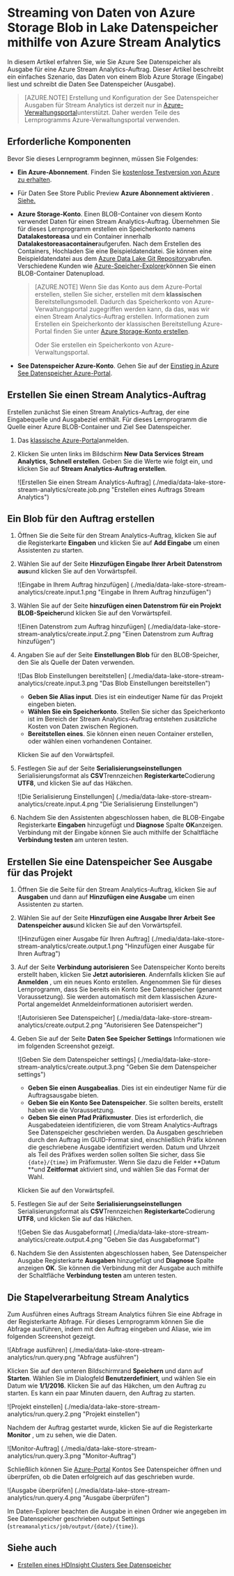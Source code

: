 <properties
   pageTitle="Eingangsdaten aus Stream Analytics in Lake Datenspeicher | Azure"
   description="Verwenden von Azure Stream Analytics Daten in Azure See Datenspeicher"
   services="data-lake-store,stream-analytics" 
   documentationCenter=""
   authors="nitinme"
   manager="jhubbard"
   editor="cgronlun"/>

<tags
   ms.service="data-lake-store"
   ms.devlang="na"
   ms.topic="article"
   ms.tgt_pltfrm="na"
   ms.workload="big-data"
   ms.date="07/07/2016"
   ms.author="nitinme"/>

# <a name="stream-data-from-azure-storage-blob-into-data-lake-store-using-azure-stream-analytics"></a>Streaming von Daten von Azure Storage Blob in Lake Datenspeicher mithilfe von Azure Stream Analytics

In diesem Artikel erfahren Sie, wie Sie Azure See Datenspeicher als Ausgabe für eine Azure Stream Analytics-Auftrag. Dieser Artikel beschreibt ein einfaches Szenario, das Daten von einem Blob Azure Storage (Eingabe) liest und schreibt die Daten See Datenspeicher (Ausgabe).

>[AZURE.NOTE] Erstellung und Konfiguration der See Datenspeicher Ausgaben für Stream Analytics ist derzeit nur in [Azure-Verwaltungsportal](https://manage.windowsazure.com)unterstützt. Daher werden Teile des Lernprogramms Azure-Verwaltungsportal verwenden.

## <a name="prerequisites"></a>Erforderliche Komponenten

Bevor Sie dieses Lernprogramm beginnen, müssen Sie Folgendes:

- **Ein Azure-Abonnement**. Finden Sie [kostenlose Testversion von Azure zu erhalten](https://azure.microsoft.com/pricing/free-trial/).

- Für Daten See Store Public Preview **Azure Abonnement aktivieren** . [Siehe.](data-lake-store-get-started-portal.md#signup)

- **Azure Storage-Konto**. Einen BLOB-Container von diesem Konto verwendet Daten für einen Stream Analytics-Auftrag. Übernehmen Sie für dieses Lernprogramm erstellen ein Speicherkonto namens **Datalakestoreasa** und ein Container innerhalb **Datalakestoreasacontainer**aufgerufen. Nach dem Erstellen des Containers, Hochladen Sie eine Beispieldatendatei. Sie können eine Beispieldatendatei aus dem [Azure Data Lake Git Repository](https://github.com/Azure/usql/tree/master/Examples/Samples/Data/AmbulanceData/Drivers.txt)abrufen. Verschiedene Kunden wie [Azure-Speicher-Explorer](http://storageexplorer.com/)können Sie einen BLOB-Container Datenupload.

    >[AZURE.NOTE] Wenn Sie das Konto aus dem Azure-Portal erstellen, stellen Sie sicher, erstellen mit dem **klassischen** Bereitstellungsmodell. Dadurch das Speicherkonto von Azure-Verwaltungsportal zugegriffen werden kann, da das, was wir einen Stream Analytics-Auftrag erstellen. Informationen zum Erstellen ein Speicherkonto der klassischen Bereitstellung Azure-Portal finden Sie unter [Azure Storage-Konto erstellen](../storage/storage-create-storage-account/#create-a-storage-account).
    >
    > Oder Sie erstellen ein Speicherkonto von Azure-Verwaltungsportal.

- **See Datenspeicher Azure-Konto**. Gehen Sie auf der [Einstieg in Azure See Datenspeicher Azure-Portal](data-lake-store-get-started-portal.md).  


## <a name="create-a-stream-analytics-job"></a>Erstellen Sie einen Stream Analytics-Auftrag

Erstellen zunächst Sie einen Stream Analytics-Auftrag, der eine Eingabequelle und Ausgabeziel enthält. Für dieses Lernprogramm die Quelle einer Azure BLOB-Container und Ziel See Datenspeicher.

1. Das [klassische Azure-Portal](https://manage.windowsazure.com)anmelden.

2. Klicken Sie unten links im Bildschirm **New** **Data Services** **Stream Analytics**, **Schnell erstellen**. Geben Sie die Werte wie folgt ein, und klicken Sie auf **Stream Analytics-Auftrag erstellen**.

    ![Erstellen Sie einen Stream Analytics-Auftrag] (./media/data-lake-store-stream-analytics/create.job.png "Erstellen eines Auftrags Stream Analytics")

## <a name="create-a-blob-input-for-the-job"></a>Ein Blob für den Auftrag erstellen

1. Öffnen Sie die Seite für den Stream Analytics-Auftrag, klicken Sie auf die Registerkarte **Eingaben** und klicken Sie auf **Add Eingabe** um einen Assistenten zu starten.

2. Wählen Sie auf der Seite **Hinzufügen Eingabe Ihrer Arbeit** **Datenstrom aus**und klicken Sie auf den Vorwärtspfeil.

    ![Eingabe in Ihrem Auftrag hinzufügen] (./media/data-lake-store-stream-analytics/create.input.1.png "Eingabe in Ihrem Auftrag hinzufügen")

3. Wählen Sie auf der Seite **hinzufügen einen Datenstrom für ein Projekt** **BLOB-Speicher**und klicken Sie auf den Vorwärtspfeil.

    ![Einen Datenstrom zum Auftrag hinzufügen] (./media/data-lake-store-stream-analytics/create.input.2.png "Einen Datenstrom zum Auftrag hinzufügen")

4. Angaben Sie auf der Seite **Einstellungen Blob** für den BLOB-Speicher, den Sie als Quelle der Daten verwenden.

    ![Das Blob Einstellungen bereitstellen] (./media/data-lake-store-stream-analytics/create.input.3.png "Das Blob Einstellungen bereitstellen")

    * **Geben Sie Alias input**. Dies ist ein eindeutiger Name für das Projekt eingeben bieten.
    * **Wählen Sie ein Speicherkonto**. Stellen Sie sicher das Speicherkonto ist im Bereich der Stream Analytics-Auftrag entstehen zusätzliche Kosten von Daten zwischen Regionen.
    * **Bereitstellen eines**. Sie können einen neuen Container erstellen, oder wählen einen vorhandenen Container.

    Klicken Sie auf den Vorwärtspfeil.

5. Festlegen Sie auf der Seite **Serialisierungseinstellungen** Serialisierungsformat als **CSV**Trennzeichen **Registerkarte**Codierung **UTF8**, und klicken Sie auf das Häkchen.

    ![Die Serialisierung Einstellungen] (./media/data-lake-store-stream-analytics/create.input.4.png "Die Serialisierung Einstellungen")

6. Nachdem Sie den Assistenten abgeschlossen haben, die BLOB-Eingabe Registerkarte **Eingaben** hinzugefügt und **Diagnose** Spalte **OK**anzeigen. Verbindung mit der Eingabe können Sie auch mithilfe der Schaltfläche **Verbindung testen** am unteren testen.

## <a name="create-a-data-lake-store-output-for-the-job"></a>Erstellen Sie eine Datenspeicher See Ausgabe für das Projekt

1. Öffnen Sie die Seite für den Stream Analytics-Auftrag, klicken Sie auf **Ausgaben** und dann auf **Hinzufügen eine Ausgabe** um einen Assistenten zu starten.

2. Wählen Sie auf der Seite **Hinzufügen eine Ausgabe Ihrer Arbeit** **See Datenspeicher aus**und klicken Sie auf den Vorwärtspfeil.

    ![Hinzufügen einer Ausgabe für Ihren Auftrag] (./media/data-lake-store-stream-analytics/create.output.1.png "Hinzufügen einer Ausgabe für Ihren Auftrag")

3. Auf der Seite **Verbindung autorisieren** See Datenspeicher Konto bereits erstellt haben, klicken Sie **Jetzt autorisieren**. Andernfalls klicken Sie auf **Anmelden** , um ein neues Konto erstellen. Angenommen Sie für dieses Lernprogramm, dass Sie bereits ein Konto See Datenspeicher (genannt Voraussetzung). Sie werden automatisch mit dem klassischen Azure-Portal angemeldet Anmeldeinformationen autorisiert werden.

    ![Autorisieren See Datenspeicher] (./media/data-lake-store-stream-analytics/create.output.2.png "Autorisieren See Datenspeicher")

4. Geben Sie auf der Seite **Daten See Speicher Settings** Informationen wie im folgenden Screenshot gezeigt.

    ![Geben Sie dem Datenspeicher settings] (./media/data-lake-store-stream-analytics/create.output.3.png "Geben Sie dem Datenspeicher settings")

    * **Geben Sie einen Ausgabealias**. Dies ist ein eindeutiger Name für die Auftragsausgabe bieten.
    * **Geben Sie ein Konto See Datenspeicher**. Sie sollten bereits, erstellt haben wie die Voraussetzung.
    * **Geben Sie einen Pfad Präfixmuster**. Dies ist erforderlich, die Ausgabedateien identifizieren, die vom Stream Analytics-Auftrags See Datenspeicher geschrieben werden. Da Ausgaben geschrieben durch den Auftrag im GUID-Format sind, einschließlich Präfix können die geschriebene Ausgabe identifiziert werden. Datum und Uhrzeit als Teil des Präfixes werden sollen sollten Sie sicher, dass Sie `{date}/{time}` im Präfixmuster. Wenn Sie dazu die Felder **Datum **und **Zeitformat** aktiviert sind, und wählen Sie das Format der Wahl.

    Klicken Sie auf den Vorwärtspfeil.

5. Festlegen Sie auf der Seite **Serialisierungseinstellungen** Serialisierungsformat als **CSV**Trennzeichen **Registerkarte**Codierung **UTF8**, und klicken Sie auf das Häkchen.

    ![Geben Sie das Ausgabeformat] (./media/data-lake-store-stream-analytics/create.output.4.png "Geben Sie das Ausgabeformat")

6. Nachdem Sie den Assistenten abgeschlossen haben, See Datenspeicher Ausgabe Registerkarte **Ausgaben** hinzugefügt und **Diagnose** Spalte anzeigen **OK**. Sie können die Verbindung mit der Ausgabe auch mithilfe der Schaltfläche **Verbindung testen** am unteren testen.

## <a name="run-the-stream-analytics-job"></a>Die Stapelverarbeitung Stream Analytics

Zum Ausführen eines Auftrags Stream Analytics führen Sie eine Abfrage in der Registerkarte Abfrage. Für dieses Lernprogramm können Sie die Abfrage ausführen, indem mit den Auftrag eingeben und Aliase, wie im folgenden Screenshot gezeigt.

![Abfrage ausführen] (./media/data-lake-store-stream-analytics/run.query.png "Abfrage ausführen")

Klicken Sie auf den unteren Bildschirmrand **Speichern** und dann auf **Starten**. Wählen Sie im Dialogfeld **Benutzerdefiniert**, und wählen Sie ein Datum wie **1/1/2016**. Klicken Sie auf das Häkchen, um den Auftrag zu starten. Es kann ein paar Minuten dauern, den Auftrag zu starten.

![Projekt einstellen] (./media/data-lake-store-stream-analytics/run.query.2.png "Projekt einstellen")

Nachdem der Auftrag gestartet wurde, klicken Sie auf die Registerkarte **Monitor** , um zu sehen, wie die Daten.

![Monitor-Auftrag] (./media/data-lake-store-stream-analytics/run.query.3.png "Monitor-Auftrag")

Schließlich können Sie [Azure-Portal](https://portal.azure.com) Kontos See Datenspeicher öffnen und überprüfen, ob die Daten erfolgreich auf das geschrieben wurde.

![Ausgabe überprüfen] (./media/data-lake-store-stream-analytics/run.query.4.png "Ausgabe überprüfen")

Im Daten-Explorer beachten die Ausgabe in einen Ordner wie angegeben im See Datenspeicher geschrieben output Settings (`streamanalytics/job/output/{date}/{time}`).  

## <a name="see-also"></a>Siehe auch

* [Erstellen eines HDInsight Clusters See Datenspeicher](data-lake-store-hdinsight-hadoop-use-portal.md)
